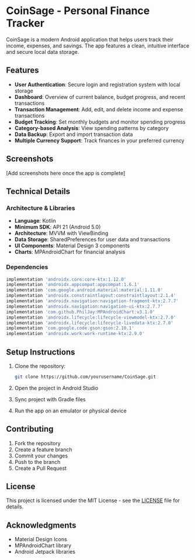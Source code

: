 # CoinSage - Personal Finance Tracker

CoinSage is a modern Android application that helps users track their income, expenses, and savings. The app features a clean, intuitive interface and secure local data storage.

## Features

- **User Authentication**: Secure login and registration system with local storage
- **Dashboard**: Overview of current balance, budget progress, and recent transactions
- **Transaction Management**: Add, edit, and delete income and expense transactions
- **Budget Tracking**: Set monthly budgets and monitor spending progress
- **Category-based Analysis**: View spending patterns by category
- **Data Backup**: Export and import transaction data
- **Multiple Currency Support**: Track finances in your preferred currency

## Screenshots

[Add screenshots here once the app is complete]

## Technical Details

### Architecture & Libraries

- **Language**: Kotlin
- **Minimum SDK**: API 21 (Android 5.0)
- **Architecture**: MVVM with ViewBinding
- **Data Storage**: SharedPreferences for user data and transactions
- **UI Components**: Material Design 3 components
- **Charts**: MPAndroidChart for financial analysis

### Dependencies

```gradle
implementation 'androidx.core:core-ktx:1.12.0'
implementation 'androidx.appcompat:appcompat:1.6.1'
implementation 'com.google.android.material:material:1.11.0'
implementation 'androidx.constraintlayout:constraintlayout:2.1.4'
implementation 'androidx.navigation:navigation-fragment-ktx:2.7.7'
implementation 'androidx.navigation:navigation-ui-ktx:2.7.7'
implementation 'com.github.PhilJay:MPAndroidChart:v3.1.0'
implementation 'androidx.lifecycle:lifecycle-viewmodel-ktx:2.7.0'
implementation 'androidx.lifecycle:lifecycle-livedata-ktx:2.7.0'
implementation 'com.google.code.gson:gson:2.10.1'
implementation 'androidx.work:work-runtime-ktx:2.9.0'
```

## Setup Instructions

1. Clone the repository:
   ```bash
   git clone https://github.com/yourusername/CoinSage.git
   ```

2. Open the project in Android Studio

3. Sync project with Gradle files

4. Run the app on an emulator or physical device

## Contributing

1. Fork the repository
2. Create a feature branch
3. Commit your changes
4. Push to the branch
5. Create a Pull Request

## License

This project is licensed under the MIT License - see the [LICENSE](LICENSE) file for details.

## Acknowledgments

- Material Design Icons
- MPAndroidChart library
- Android Jetpack libraries 